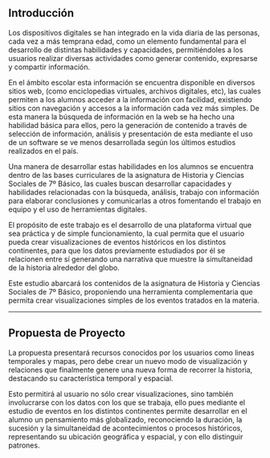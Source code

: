 ## Introducción

Los dispositivos digitales se han integrado en la vida diaria de las personas, cada vez a más temprana edad, como un elemento fundamental para el desarrollo de distintas habilidades y capacidades, permitiéndoles a los usuarios realizar diversas actividades como generar contenido, expresarse y compartir información.

En el ámbito escolar esta información se encuentra disponible en diversos sitios web, (como enciclopedias virtuales, archivos digitales, etc), las cuales permiten a los alumnos acceder a la información con facilidad, existiendo sitios con navegación y accesos a la información cada vez más simples. De esta manera la búsqueda de información en la web se ha hecho una habilidad básica para ellos, pero la generación de contenido a través de selección de información, análisis y presentación de esta mediante el uso de un software se ve menos desarrollada según los últimos estudios realizados en el país.

Una manera de desarrollar estas habilidades en los alumnos se encuentra dentro de las bases curriculares de la asignatura de Historia y Ciencias Sociales de 7º Básico, las cuales buscan desarrollar capacidades y habilidades relacionadas con la búsqueda, análisis, trabajo con información para elaborar conclusiones y comunicarlas a otros fomentando el trabajo en equipo y el uso de herramientas digitales.

El propósito de este trabajo es el desarrollo de una plataforma virtual que sea práctica y de simple funcionamiento, la cual permita que el usuario pueda crear visualizaciones de eventos históricos en los distintos continentes, para que los datos previamente estudiados por él se relacionen entre sí generando una narrativa que muestre la simultaneidad de la historia alrededor del globo.

Este estudio abarcará los contenidos de la asignatura de Historia y Ciencias Sociales de 7º Básico, proponiendo una herramienta complementaria que permita crear visualizaciones simples de los eventos tratados en la materia.



---


## Propuesta de Proyecto

La propuesta presentará recursos conocidos por los usuarios como lineas temporales y mapas, pero debe crear un nuevo modo de visualización y relaciones que finalmente genere una nueva forma de recorrer la historia, destacando su característica temporal y espacial.

Esto permitirá al usuario no sólo crear visualizaciones, sino también involucrarse con los datos con los que se trabaja, ello pues mediante el estudio de eventos en los distintos continentes permite desarrollar en el alumno un pensamiento más globalizado, reconociendo la duración, la sucesión y la simultaneidad de acontecimientos o procesos históricos, representando su ubicación geográfica y espacial, y con ello distinguir patrones.

